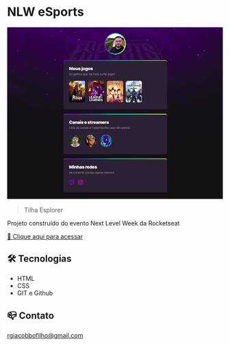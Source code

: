 # NLW eSports 

![preview](./.github/preview.png)

> Tilha Esplorer

Projeto construído do evento Next Level Week da Rocketseat

[🔗 Clique aqui para acessar](https://rgiacobbo.github.io/nlw-esports-explorer/)

## 🛠 Tecnologias

- HTML
- CSS
- GIT e Github

## 📪 Contato
rgiacobbofilho@gmail.com

